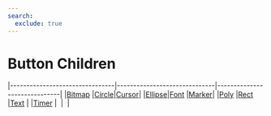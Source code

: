 ```yaml
---
search:
  exclude: true
---
```


<h1 class="heading"><span class="name">Button Children</span></h1>

|--------------------------------|------------------------------|------------------------------|
|[Bitmap](../objects/bitmap.md)  |[Circle](../objects/circle.md)|[Cursor](../objects/cursor.md)|
|[Ellipse](../objects/ellipse.md)|[Font](../objects/font.md)    |[Marker](../objects/marker.md)|
|[Poly](../objects/poly.md)      |[Rect](../objects/rect.md)    |[Text](../objects/text.md)    |
|[Timer](../objects/timer.md)    |&nbsp;                        |&nbsp;                        |
